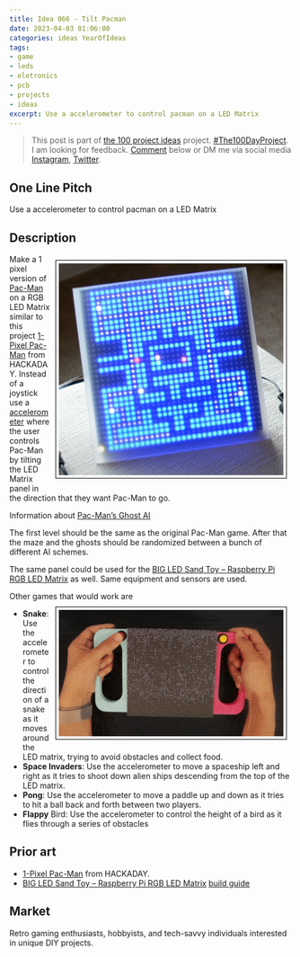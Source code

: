```yaml
---
title: Idea 066 - Tilt Pacman
date: 2023-04-03 01:06:00
categories: ideas YearOfIdeas
tags: 
- game
- leds
- eletronics
- pcb
- projects
- ideas
excerpt: Use a accelerometer to control pacman on a LED Matrix
---
```


> This post is part of [the 100 project ideas](https://blog.abluestar.com/projects/2023-100-ideas/) project. [#The100DayProject](https://www.the100dayproject.org/). I am looking for feedback. <a href='#utterances-comments'>Comment</a> below or DM me via social media <a href="https://instagram.com/funvill" rel="nofollow noopener noreferrer"><i class="fab fa-fw fa-instagram" aria-hidden="true"></i><span class="label">Instagram</span></a>, <a href="https://twitter.com/funvill" rel="nofollow noopener noreferrer"><i class="fab fa-fw fa-twitter" aria-hidden="true"></i><span class="label">Twitter</span></a>.

## One Line Pitch

Use a accelerometer to control pacman on a LED Matrix

## Description

<img src='\public\uploads\2023\pacman.png' alt='pacman' style="float: right; margin: 10px; max-width: 400px; border: 1px solid black; padding: 5px" >Make a 1 pixel version of [Pac-Man](https://en.wikipedia.org/wiki/Pac-Man) on a RGB LED Matrix similar to this project [1-Pixel Pac-Man](https://www.youtube.com/watch?v=xKPRTjCqYnI) from HACKADAY. Instead of a joystick use a [accelerometer](https://en.wikipedia.org/wiki/Accelerometer) where the user controls Pac-Man by tilting the LED Matrix panel in the direction that they want Pac-Man to go.

Information about [Pac-Man’s Ghost AI](https://www.youtube.com/watch?v=ataGotQ7ir8)

The first level should be the same as the original Pac-Man game. After that the maze and the ghosts should be randomized between a bunch of different AI schemes.

The same panel could be used for the [BIG LED Sand Toy – Raspberry Pi RGB LED Matrix](https://www.youtube.com/watch?v=X3Ce89f873Y) as well. Same equipment and sensors are used.

Other games that would work are<img src='\public\uploads\2023\raspberry_pi_hero-loopB.gif' alt='raspberry_pi_hero-loopB' style="float: right; margin: 10px; max-width: 400px; border: 1px solid black; padding: 5px" >

- **Snake**: Use the accelerometer to control the direction of a snake as it moves around the LED matrix, trying to avoid obstacles and collect food.
- **Space Invaders**: Use the accelerometer to move a spaceship left and right as it tries to shoot down alien ships descending from the top of the LED matrix.
- **Pong**: Use the accelerometer to move a paddle up and down as it tries to hit a ball back and forth between two players.
- **Flappy** Bird: Use the accelerometer to control the height of a bird as it flies through a series of obstacles

## Prior art

- [1-Pixel Pac-Man](https://www.youtube.com/watch?v=xKPRTjCqYnI) from HACKADAY.
- [BIG LED Sand Toy – Raspberry Pi RGB LED Matrix](https://www.youtube.com/watch?v=X3Ce89f873Y) [build guide](https://learn.adafruit.com/matrix-led-sand/)

## Market

Retro gaming enthusiasts, hobbyists, and tech-savvy individuals interested in unique DIY projects.
